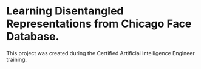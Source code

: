 # Learning Disentangled Representations from Chicago Face Database.

This project was created during the Certified Artificial Intelligence Engineer training. 